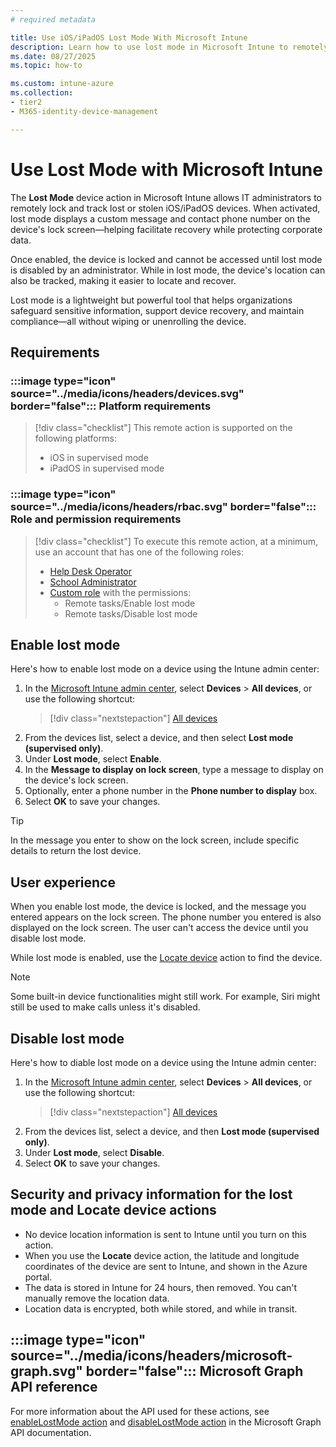 ```yaml
---
# required metadata

title: Use iOS/iPadOS Lost Mode With Microsoft Intune
description: Learn how to use lost mode in Microsoft Intune to remotely lock and display a custom message on the screen of a lost or stolen iOS or iPadOS device. This article explains how to configure the lock screen message and phone number, and provides important details about the security and privacy implications of using lost mode.
ms.date: 08/27/2025
ms.topic: how-to

ms.custom: intune-azure
ms.collection:
- tier2
- M365-identity-device-management

---
```


# Use Lost Mode with Microsoft Intune

The **Lost Mode** device action in Microsoft Intune allows IT administrators to remotely lock and track lost or stolen iOS/iPadOS devices. When activated, lost mode displays a custom message and contact phone number on the device's lock screen—helping facilitate recovery while protecting corporate data.

Once enabled, the device is locked and cannot be accessed until lost mode is disabled by an administrator. While in lost mode, the device's location can also be tracked, making it easier to locate and recover.

Lost mode is a lightweight but powerful tool that helps organizations safeguard sensitive information, support device recovery, and maintain compliance—all without wiping or unenrolling the device.

## Requirements

### :::image type="icon" source="../media/icons/headers/devices.svg" border="false"::: Platform requirements

> [!div class="checklist"]
> This remote action is supported on the following platforms:
>
> - iOS in supervised mode
> - iPadOS in supervised mode

### :::image type="icon" source="../media/icons/headers/rbac.svg" border="false"::: Role and permission requirements

> [!div class="checklist"]
> To execute this remote action, at a minimum, use an account that has one of the following roles:
>
> - [Help Desk Operator][INT-R1]
> - [School Administrator][INT-R2]
> - [Custom role][INT-RC] with the permissions:
>   - Remote tasks/Enable lost mode
>   - Remote tasks/Disable lost mode

## Enable lost mode

Here's how to enable lost mode on a device using the Intune admin center:

1. In the [Microsoft Intune admin center][INT-AC], select **Devices** > **All devices**, or use the following shortcut:
    > [!div class="nextstepaction"]
    > [All devices][INT-AC1]
1. From the devices list, select a device, and then select **Lost mode (supervised only)**.
1. Under **Lost mode**, select **Enable**.
1. In the **Message to display on lock screen**, type a message to display on the device's lock screen.
1. Optionally, enter a phone number in the **Phone number to display** box.
1. Select **OK** to save your changes.

> [!TIP]
> In the message you enter to show on the lock screen, include specific details to return the lost device.

## User experience

When you enable lost mode, the device is locked, and the message you entered appears on the lock screen. The phone number you entered is also displayed on the lock screen. The user can't access the device until you disable lost mode.

While lost mode is enabled, use the [Locate device](device-locate.md) action to find the device.

> [!NOTE]
> Some built-in device functionalities might still work. For example, Siri might still be used to make calls unless it's disabled.

## Disable lost mode

Here's how to diable lost mode on a device using the Intune admin center:

1. In the [Microsoft Intune admin center][INT-AC], select **Devices** > **All devices**, or use the following shortcut:
    > [!div class="nextstepaction"]
    > [All devices][INT-AC1]
1. From the devices list, select a device, and then **Lost mode (supervised only)**.
1. Under **Lost mode**, select **Disable**.
1. Select **OK** to save your changes.

## Security and privacy information for the lost mode and Locate device actions

- No device location information is sent to Intune until you turn on this action.
- When you use the **Locate** device action, the latitude and longitude coordinates of the device are sent to Intune, and shown in the Azure portal.
- The data is stored in Intune for 24 hours, then removed. You can't manually remove the location data.
- Location data is encrypted, both while stored, and while in transit.

## :::image type="icon" source="../media/icons/headers/microsoft-graph.svg" border="false"::: Microsoft Graph API reference

For more information about the API used for these actions, see [enableLostMode action][GRAPH-1] and [disableLostMode action][GRAPH-2] in the Microsoft Graph API documentation.

<!--links-->

[INT-AC]: https://go.microsoft.com/fwlink/?linkid=2109431
[INT-AC1]: https://go.microsoft.com/fwlink/?linkid=2109431#view/Microsoft_Intune_DeviceSettings/DevicesMenu/~/allDevices

[INT-RC]: /intune/intune-service/fundamentals/create-custom-role
[INT-R1]: /intune/intune-service/fundamentals/role-based-access-control-reference#help-desk-operator
[INT-R2]: /intune/intune-service/fundamentals/role-based-access-control-reference#school-administrator

[GRAPH-1]: /graph/api/intune-devices-manageddevice-enablelostmode
[GRAPH-2]: /graph/api/intune-devices-manageddevice-disablelostmode

